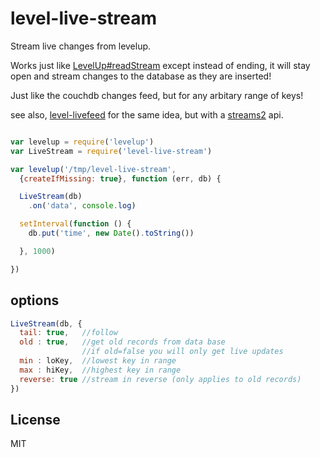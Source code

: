 # level-live-stream

Stream live changes from levelup.

Works just like [LevelUp#readStream](https://github.com/rvagg/node-levelup#readStream)
except instead of ending, it will stay open and stream changes to the database as they are inserted!

Just like the couchdb changes feed, but for any arbitary range of keys!

see also, [level-livefeed](https://github.com/Raynos/level-livefeed/) for the same idea, 
but with a [streams2](https://github.com/isaacs/readable-stream) api.

``` js

var levelup = require('levelup')
var LiveStream = require('level-live-stream')

var levelup('/tmp/level-live-stream', 
  {createIfMissing: true}, function (err, db) {

  LiveStream(db)
    .on('data', console.log)

  setInterval(function () {
    db.put('time', new Date().toString())

  }, 1000)

})

```

## options

``` js
LiveStream(db, {
  tail: true,   //follow
  old : true,   //get old records from data base
                //if old=false you will only get live updates
  min : loKey,  //lowest key in range
  max : hiKey,  //highest key in range
  reverse: true //stream in reverse (only applies to old records)
})
```

## License

MIT
